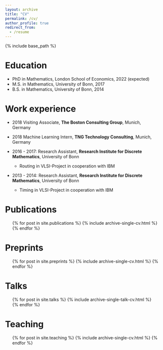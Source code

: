 ```yaml
---
layout: archive
title: "CV"
permalink: /cv/
author_profile: true
redirect_from:
  - /resume
---
```


{% include base_path %}



Education
======
* PhD in Mathematics, London School of Economics, 2022 (expected)
* M.S. in Mathematics, University of Bonn, 2017
* B.S. in Mathematics, University of Bonn, 2014

Work experience
======
* 2018 Visiting Associate, **The Boston Consulting Group**, Munich, Germany 
* 2018 Machine Learning Intern, **TNG Technology Consulting**, Munich, Germany

* 2016 - 2017: Research Assistant, **Research Institute for Discrete Mathematics**, University of Bonn
  * Routing in VLSI-Project in cooperation with IBM

* 2013 - 2014: Research Assistant, **Research Institute for Discrete Mathematics**, University of Bonn
  * Timing in VLSI-Project in cooperation with IBM

<!-- Skills
======
* Skill 1
* Skill 2
  * Sub-skill 2.1
  * Sub-skill 2.2
  * Sub-skill 2.3
* Skill 3 -->

Publications
======
  <ul>{% for post in site.publications %}
    {% include archive-single-cv.html %}
  {% endfor %}</ul>
  
Preprints
======
  <ul>{% for post in site.preprints %}
    {% include archive-single-cv.html %}
  {% endfor %}</ul>

Talks
======
  <ul>{% for post in site.talks %}
    {% include archive-single-talk-cv.html %}
  {% endfor %}</ul>
  
Teaching
======
  <ul>{% for post in site.teaching %}
    {% include archive-single-cv.html %}
  {% endfor %}</ul>
  
<!-- Service and leadership
======
* Currently signed in to 43 different slack teams -->
